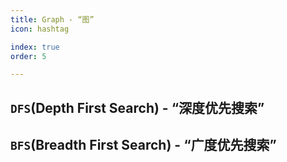```yaml
---
title: Graph - “图”
icon: hashtag

index: true
order: 5

---
```


<!-- more -->

## `DFS`(Depth First Search) - “深度优先搜索”



## `BFS`(Breadth First Search) - “广度优先搜索”

